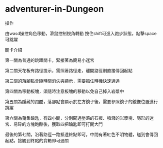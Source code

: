 # adventurer-in-Dungeon

操作

由wasd操控角色移動，滑鼠控制視角轉動
按住shift可進入跑步狀態，點擊space可跳躍





關卡介紹

第一關為普通的跳躍關卡，緊接著為簡易小迷宮

第二關天花板有路徑提示，需照著路徑走，離開路徑則直接傳回起點

第三關的落腳點會隨時間消失與顯示，需要抓住時機快速通過

第四關為移動板塊，須隨時注意板塊的移動以免自己掉入岩漿中

第五關為隱藏的跑酷，落腳點會顯示於左方鏡子後，需要參照鏡子的鏡像位置進行跳躍

第六關為蒐集鑰匙，有四小關，分別闖過壓落的石板、噴濺的岩漿塊、隱形的迷宮、易碎的方塊跑酷後，獲取四把鑰匙即可打開大門

最後的第七關，沿著路徑一路抵達終點即可，中間有著紅色不明物體，碰到會傳回起點，接觸到終點的寶箱即可通關
